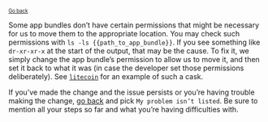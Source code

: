 <sup><sub>[Go back](permission_denied_error_fix_appdir.md)</sup></sub>

Some app bundles don’t have certain permissions that might be necessary for us to move them to the appropriate location. You may check such permissions with `ls -ls {{path_to_app_bundle}}`. If you see something like `dr-xr-xr-x` at the start of the output, that may be the cause. To fix it, we simply change the app bundle’s permission to allow us to move it, and then set it back to what it was (in case the developer set those permissions deliberately). See [`litecoin`](https://github.com/caskroom/homebrew-cask/blob/0cde71f1fea8ad62d6ec4732fcf35ac0c52d8792/Casks/litecoin.rb#L14L20) for an example of such a cask.

If you’ve made the change and the issue persists or you’re having trouble making the change, [go back](../../README.md#reporting-bugs) and pick `My problem isn’t listed`. Be sure to mention all your steps so far and what you’re having difficulties with.
